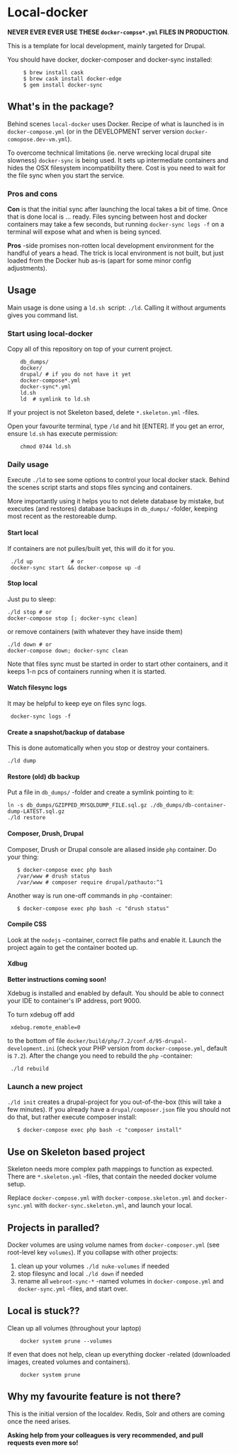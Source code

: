 # Local-docker

**NEVER EVER EVER USE THESE `docker-compse*.yml` FILES IN PRODUCTION**.

This is a template for local development, mainly targeted for Drupal.

You should have docker, docker-composer and docker-sync installed:

         $ brew install cask 
         $ brew cask install docker-edge
         $ gem install docker-sync
         

## What's in the package?

Behind scenes `local-docker` uses Docker. Recipe of what is launched is
in `docker-compose.yml` (or in the DEVELOPMENT server version
`docker-comopose.dev-vm.yml`). 

To overcome technical limitations (ie. nerve wrecking local drupal site
slowness) `docker-sync` is being used. It sets up intermediate
containers and hides the OSX filesystem incompatibility there. Cost is
you need to wait for the file sync when you start the service.

### Pros and cons

**Con** is that the initial sync after launching the local takes a bit
of time. Once that is done local is ... ready. Files syncing between
host and docker containers may take a few seconds, but running
`docker-sync logs -f` on a terminal will expose what and when is being
synced.

**Pros** -side promises non-rotten local development environment for the
handful of years a head. The trick is local environment is not built,
but just loaded from the Docker hub as-is (apart for some minor config
adjustments).

## Usage

Main usage is done using a `ld.sh `script: `./ld`. Calling it without
arguments gives you command list.

### Start using local-docker

Copy all of this repository on top of your current project. 

        db_dumps/
        docker/
        drupal/ # if you do not have it yet
        docker-compose*.yml
        docker-sync*.yml
        ld.sh 
        ld  # symlink to ld.sh

If your project is not Skeleton based, delete `*.skeleton.yml` -files.

Open your favourite terminal, type `/ld` and hit \[ENTER]. If you get
an error, ensure `ld.sh` has execute permission:

        chmod 0744 ld.sh

### Daily usage

Execute `./ld` to see some options to control your local docker stack.
Behind the scenes script starts and stops files syncing and containers.

More importantly using it helps you to not delete database by mistake,
but executes (and restores) database backups in `db_dumps/` -folder,
keeping most recent as the restoreable dump. 

#### Start local

If containers are not pulles/built yet, this will do it for you. 

     ./ld up            # or  
     docker-sync start && docker-compose up -d

#### Stop local

Just pu to sleep:

    ./ld stop # or 
    docker-compose stop [; docker-sync clean]

or remove containers (with whatever they have inside them)

    ./ld down # or 
    docker-compose down; docker-sync clean

Note that files sync must be started in order to start other containers,
and it keeps 1-n pcs of containers running when it is started.

#### Watch filesync logs

It may be helpful to keep eye on files sync logs.
 
     docker-sync logs -f

#### Create a snapshot/backup of database

This is done automatically when you stop or destroy your containers.

    ./ld dump

#### Restore (old) db backup
 
 Put a file in `db_dumps/` -folder and create a symlink pointing to it:
 
    ln -s db_dumps/GZIPPED_MYSQLDUMP_FILE.sql.gz ./db_dumps/db-container-dump-LATEST.sql.gz
    ./ld restore


#### Composer, Drush, Drupal

Composer, Drush or Drupal console are aliased inside `php` container. Do
your thing:

       $ docker-compose exec php bash
       /var/www # drush status
       /var/www # composer require drupal/pathauto:^1

Another way is run one-off commands in `php` -container:

       $ docker-compose exec php bash -c "drush status"

#### Compile CSS

Look at the `nodejs` -container, correct file paths and enable it.
Launch the project again to get the container booted up.

#### Xdbug

**Better instructions coming soon!**

Xdebug is installed and enabled by default. You should be able to
connect your IDE to container's IP address, port 9000.

To turn xdebug off add

     xdebug.remote_enable=0

to the bottom of file
`docker/build/php/7.2/conf.d/95-drupal-development.ini` (check your PHP
version from `docker-compose.yml`, default is `7.2`). After the change
you need to rebuild the `php` -container:

     ./ld rebuild

### Launch a new project

`./ld init` creates a drupal-project for you out-of-the-box (this will
take a few minutes). If you already have a `drupal/composer.json` file
you should not do that, but rather execute composer install:

       $ docker-compose exec php bash -c "composer install"

## Use on Skeleton based project

Skeleton needs more complex path mappings to function as expected. There
are `*.skeleton.yml` -files, that contain the needed docker volume
setup.

Replace `docker-compose.yml` with `docker-compose.skeleton.yml` and
`docker-sync.yml` with `docker-sync.skeleton.yml`, and launch your
local.

## Projects in paralled?

Docker volumes are using volume names from `docker-composer.yml` (see
root-level key `volumes`). If you collapse with other projects: 
1. clean up your volumes `./ld nuke-volumes` if needed
2. stop filesync and local `./ld down` if needed
3. rename all `webroot-sync-*` -named volumes in `docker-compose.yml`
   and `docker-sync.yml` -files, and start over.

## Local is stuck??

Clean up all volumes (throughout your laptop)
 
        docker system prune --volumes
        
If even that does not help, clean up everything docker -related
(downloaded images, created volumes and containers).

        docker system prune


## Why my favourite feature is not there?

This is the initial version of the localdev. Redis, Solr and others are
coming once the need arises.

**Asking help from your colleagues is very recommended, and pull
requests even more so!**

